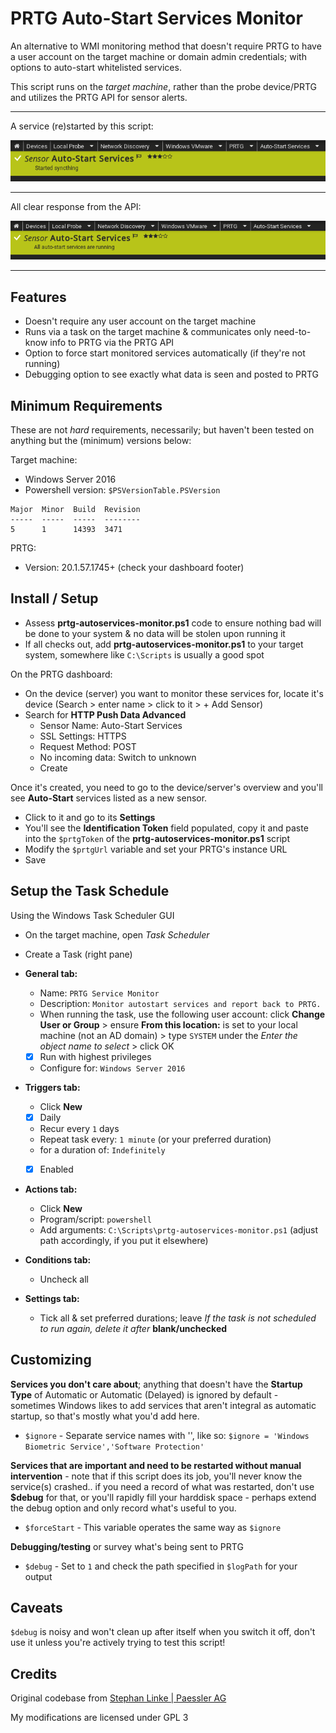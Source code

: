 # PRTG Auto-Start Services Monitor
An alternative to WMI monitoring method that doesn't require PRTG to have a user account on the target machine or domain admin credentials; with options to auto-start whitelisted services.

This script runs on the *target machine*, rather than the probe device/PRTG and utilizes the PRTG API for sensor alerts.

***
A service (re)started by this script:

![started service](started-service.png)
***
All clear response from the API:

![all services running](all-running.png)
***

## Features
- Doesn't require any user account on the target machine
- Runs via a task on the target machine & communicates only need-to-know info to PRTG via the PRTG API
- Option to force start monitored services automatically (if they're not running)
- Debugging option to see exactly what data is seen and posted to PRTG

## Minimum Requirements
These are not *hard* requirements, necessarily; but haven't been tested on anything but the (minimum) versions below:

Target machine:
- Windows Server 2016
- Powershell version: `$PSVersionTable.PSVersion`

```text
Major  Minor  Build  Revision
-----  -----  -----  --------
5      1      14393  3471   
```

PRTG:
- Version:  20.1.57.1745+ (check your dashboard footer)


## Install / Setup
- Assess **prtg-autoservices-monitor.ps1** code to ensure nothing bad will be done to your system & no data will be stolen upon running it
- If all checks out, add **prtg-autoservices-monitor.ps1** to your target system, somewhere like `C:\Scripts` is usually a good spot

On the PRTG dashboard:
- On the device (server) you want to monitor these services for, locate it's device (Search > enter name > click to it > + Add Sensor)
- Search for **HTTP Push Data Advanced**
  - Sensor Name: Auto-Start Services
  - SSL Settings: HTTPS
  - Request Method: POST
  - No incoming data: Switch to unknown
  - Create

 Once it's created, you need to go to the device/server's overview and you'll see **Auto-Start** services listed as a new sensor.  
 - Click to it and go to its **Settings**
 - You'll see the **Identification Token** field populated, copy it and paste into the `$prtgToken` of the **prtg-autoservices-monitor.ps1** script
 - Modify the `$prtgUrl` variable and set your PRTG's instance URL
 - Save

## Setup the Task Schedule
Using the Windows Task Scheduler GUI
- On the target machine, open *Task Scheduler*
- Create a Task (right pane)


- **General tab:**
  - Name: `PRTG Service Monitor`
  - Description: `Monitor autostart services and report back to PRTG.`
  - When running the task, use the following user account: click **Change User or Group** > ensure **From this location:** is set to your local machine (not an AD domain) > type `SYSTEM` under the *Enter the object name to select* > click OK
  - [x] Run with highest privileges
  - Configure for: `Windows Server 2016`


- **Triggers tab:**
  - Click **New**
  - [x] Daily
  - Recur every `1` days
  - Repeat task every: `1 minute` (or your preferred duration)
  - for a duration of: `Indefinitely`
  - [x] Enabled


- **Actions tab:**
  - Click **New**
  - Program/script: `powershell`
  - Add arguments: `C:\Scripts\prtg-autoservices-monitor.ps1` (adjust path accordingly, if you put it elsewhere)


- **Conditions tab:**
  - Uncheck all


- **Settings tab:**
  - Tick all & set preferred durations; leave *If the task is not scheduled to run again, delete it after* **blank/unchecked**

## Customizing
**Services you don't care about**; anything that doesn't have the **Startup Type** of Automatic or Automatic (Delayed) is ignored by default - sometimes Windows likes to add services that aren't integral as automatic startup, so that's mostly what you'd add here.
- `$ignore` - Separate service names with '', like so: `$ignore = 'Windows Biometric Service','Software Protection'`

**Services that are important and need to be restarted without manual intervention** - note that if this script does its job, you'll never know the service(s) crashed.. if you need a record of what was restarted, don't use **$debug** for that, or you'll rapidly fill your harddisk space - perhaps extend the debug option and only record what's useful to you.
- `$forceStart` - This variable operates the same way as `$ignore`

**Debugging/testing** or survey what's being sent to PRTG
- `$debug` - Set to `1` and check the path specified in `$logPath` for your output

## Caveats
`$debug` is noisy and won't clean up after itself when you switch it off, don't use it unless you're actively trying to test this script!

## Credits
Original codebase from [Stephan Linke | Paessler AG](https://pastebin.com/SLdtB3gX)

My modifications are licensed under GPL 3
